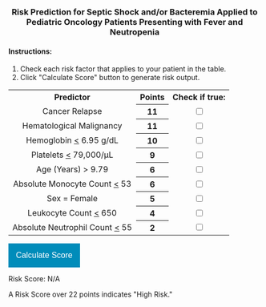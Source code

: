 <!-- CSS Stuff -->
<style type="text/css">
 * {text-align:center;}
 h2 {color:black;} 
 h4 {text-align: left;}
 ol, li {text-align: left;}
 table {text-align: left;}
 div {text-align: left; //display: inline-block;
 }
 .button {
  border: none;
  color: white;
  padding: 15px 15px;
  text-decoration: none; //display: inline-block;
  font-size: 16px; //margin: 2px 2px;
  cursor: pointer;
  background-color: #008CBA;
}
p {text-align: left;}
</style>


<!-- HTML Stuff -->
<h3> Risk Prediction for Septic Shock and/or Bacteremia Applied to Pediatric Oncology Patients Presenting with Fever and Neutropenia </h3>

<h4> Instructions: </h4>
<ol>
 <li>Check each risk factor that applies to your patient in the table.</li>
 <li>Click "Calculate Score" button to generate risk output.</li>
</ol> 
  
<table>
  <tr>
    <th>Predictor</th>
    <th>Points</th>
    <th>Check if true:</th>
  </tr>
  <tr>
    <td>Cancer Relapse</td>
    <th>11</th>
    <td><input type="checkbox" id="relapse" name="relapse" value="11"> </td>
  </tr>
 <tr>
    <td>Hematological Malignancy</td>
    <th>11</th>
    <td><input type="checkbox" id="hemat" name="hemat" value="11"> </td>
  </tr>
 <tr>
    <td>Hemoglobin <u><</u> 6.95 g/dL</td>
    <th>10</th>
    <td><input type="checkbox" id="hemo" name="hemo" value="10"> </td>
  </tr>
 <tr>
    <td>Platelets <u><</u> 79,000/μL</td>
    <th>9</th>
    <td><input type="checkbox" id="platelets" name="platelets" value="9"> </td>
  </tr>
  <tr>
    <td>Age (Years) > 9.79</td>
    <th>6</th>
    <td><input type="checkbox" id="age" name="age" value="6"> </td>
  </tr>
 <tr>
    <td>Absolute Monocyte Count <u><</u> 53</td>
    <th>6</th>
    <td><input type="checkbox" id="amc" name="amc" value="6"> </td>
  </tr>
 <tr>
    <td>Sex = Female</td>
    <th>5</th>
    <td><input type="checkbox" id="sex" name="sex" value="5"> </td>
  </tr>
 <tr>
    <td>Leukocyte Count <u><</u> 650</td>
    <th>4</th>
    <td><input type="checkbox" id="leuk" name="leuk" value="4"> </td>
  </tr>
 <tr>
    <td>Absolute Neutrophil Count <u><</u> 55</td>
    <th>2</th>
    <td><input type="checkbox" id="anc" name="anc" value="2"> </td>
  </tr>
 <!--
 <tr>
    <td>Days Since Chemotherapy Treatment > 10.5</td>
    <th>0</th>
    <td><input type="checkbox" id="days" name="days" value="0"> </td>
  </tr> 
-->
</table>

<div>  
 <button class="button" id="calcbutton"> Calculate Score </button>
 <p id="riskscore">Risk Score: N/A </p>
 <p> A Risk Score over 22 points indicates "High Risk."</p>
</div>

<!-- JavaScript Stuff -->
<script>
 
 function changeScore(){
  var hemat = parseFloat(document.getElementById("hemat").value) * document.getElementById("hemat").checked;
  var relapse = parseFloat(document.getElementById("relapse").value) * document.getElementById("relapse").checked;
  var hemo = parseFloat(document.getElementById("hemo").value) * document.getElementById("hemo").checked;
  var platelets = parseFloat(document.getElementById("platelets").value) * document.getElementById("platelets").checked;
  var age = parseFloat(document.getElementById("age").value) * document.getElementById("age").checked;
  var amc = parseFloat(document.getElementById("amc").value) * document.getElementById("amc").checked;
  var anc = parseFloat(document.getElementById("anc").value) * document.getElementById("anc").checked;
  var leuk = parseFloat(document.getElementById("leuk").value) * document.getElementById("leuk").checked;
  <!-- var days = parseFloat(document.getElementById("days").value) * document.getElementById("days").checked; -->
  var sex = parseFloat(document.getElementById("sex").value) * document.getElementById("sex").checked;
  <!-- let constant = -3.228; -->
  
  <!-- let risk = (1/(1 + Math.exp(-(hemat+relapse+hemo+platelets+gsf+age+amc+anc+leuk+days+sex+constant)))).toFixed(4); -->
 let risk = (hemat+relapse+hemo+platelets+age+amc+anc+leuk+sex).toFixed();
  var level;
  if(risk >= 23){
      var level = "    (High Risk)";
  }else {
      var level = "    (Low Risk)";
  }
  document.getElementById("riskscore").innerHTML = "Risk Score: " + risk + level;
 }
 
 document.getElementById("calcbutton").addEventListener("click", changeScore);
 
</script>
<!--
You can use the [editor on GitHub](https://github.com/jjschnur/FNmodel/edit/gh-pages/index.md) to maintain and preview the content for your website in Markdown files.

Whenever you commit to this repository, GitHub Pages will run [Jekyll](https://jekyllrb.com/) to rebuild the pages in your site, from the content in your Markdown files.


### Markdown

Markdown is a lightweight and easy-to-use syntax for styling your writing. It includes conventions for

```markdown
Syntax highlighted code block

# Header 1
## Header 2
### Header 3

- Bulleted
- List

1. Numbered
2. List

**Bold** and _Italic_ and `Code` text

[Link](url) and ![Image](src)
```

For more details see [Basic writing and formatting syntax](https://docs.github.com/en/github/writing-on-github/getting-started-with-writing-and-formatting-on-github/basic-writing-and-formatting-syntax).

### Jekyll Themes

Your Pages site will use the layout and styles from the Jekyll theme you have selected in your [repository settings](https://github.com/jjschnur/FNmodel/settings/pages). The name of this theme is saved in the Jekyll `_config.yml` configuration file.

### Support or Contact

Having trouble with Pages? Check out our [documentation](https://docs.github.com/categories/github-pages-basics/) or [contact support](https://support.github.com/contact) and we’ll help you sort it out. 
-->

